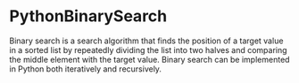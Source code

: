 # PythonBinarySearch
 Binary search is a search algorithm that finds the position of a target value in a sorted list by repeatedly dividing the list into two halves and comparing the middle element with the target value. Binary search can be implemented in Python both iteratively and recursively.
